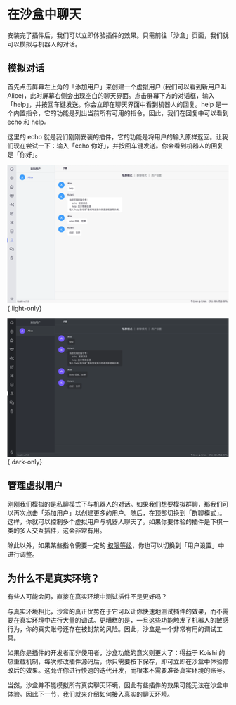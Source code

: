 # 在沙盒中聊天

安装完了插件后，我们可以立即体验插件的效果。只需前往「沙盒」页面，我们就可以模拟与机器人的对话。

## 模拟对话

首先点击屏幕左上角的「添加用户」来创建一个虚拟用户 (我们可以看到新用户叫 Alice)，此时屏幕右侧会出现空白的聊天界面。点击屏幕下方的对话框，输入「help」，并按回车键发送。你会立即在聊天界面中看到机器人的回复。help 是一个内置指令，它的功能是列出当前所有可用的指令。因此，我们在回复中可以看到 echo 和 help。

这里的 echo 就是我们刚刚安装的插件，它的功能是将用户的输入原样返回。让我们现在尝试一下：输入「echo 你好」，并按回车键发送。你会看到机器人的回复是「你好」。

![sandbox](/manual/console/sandbox.light.webp) {.light-only}

![sandbox](/manual/console/sandbox.dark.webp) {.dark-only}

## 管理虚拟用户

刚刚我们模拟的是私聊模式下与机器人的对话。如果我们想要模拟群聊，那我们可以再次点击「添加用户」以创建更多的用户。随后，在顶部切换到「群聊模式」。这样，你就可以控制多个虚拟用户与机器人聊天了。如果你要体验的插件是下棋一类的多人交互插件，这会非常有用。

除此以外，如果某些指令需要一定的 [权限等级](../usage/permission.md)，你也可以切换到「用户设置」中进行调整。

## 为什么不是真实环境？

有些人可能会问，直接在真实环境中测试插件不是更好吗？

与真实环境相比，沙盒的真正优势在于它可以让你快速地测试插件的效果，而不需要在真实环境中进行大量的调试。更糟糕的是，一旦这些功能触发了机器人的敏感行为，你的真实账号还存在被封禁的风险。因此，沙盒是一个非常有用的调试工具。

如果你是插件的开发者而非使用者，沙盒功能的意义则更大了：得益于 Koishi 的热重载机制，每次修改插件源码后，你只需要按下保存，即可立即在沙盒中体验修改后的效果。这允许你进行快速的迭代开发，而根本不需要准备真实环境的账号。

当然，沙盒并不能模拟所有真实聊天环境，因此有些插件的效果可能无法在沙盒中体验。因此下一节，我们就来介绍如何接入真实的聊天环境。
